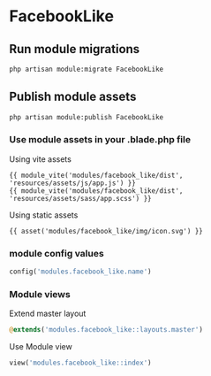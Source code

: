 # FacebookLike



## Run module migrations

```sh
php artisan module:migrate FacebookLike
```



## Publish module assets

```sh
php artisan module:publish FacebookLike
```




### Use module assets in your .blade.php file

Using vite assets
```blade
{{ module_vite('modules/facebook_like/dist', 'resources/assets/js/app.js') }}
{{ module_vite('modules/facebook_like/dist', 'resources/assets/sass/app.scss') }}
```


Using static assets
```blade
{{ asset('modules/facebook_like/img/icon.svg') }}
 ```

### module config values
```php
config('modules.facebook_like.name')
```



### Module views

Extend master layout

```php
@extends('modules.facebook_like::layouts.master')
```

Use Module view

```php
view('modules.facebook_like::index')
```

